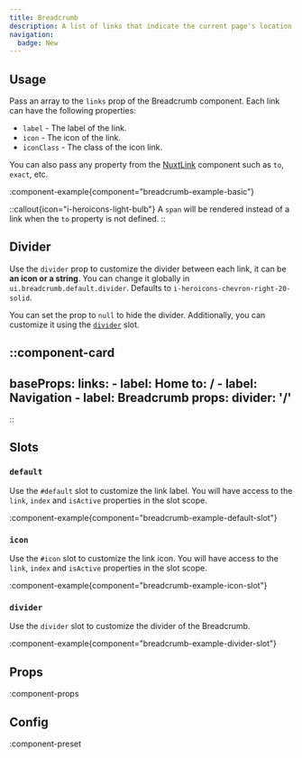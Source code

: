 ```yaml
---
title: Breadcrumb
description: A list of links that indicate the current page's location within a navigational hierarchy.
navigation:
  badge: New
---
```


## Usage

Pass an array to the `links` prop of the Breadcrumb component. Each link can have the following properties:

- `label` - The label of the link.
- `icon` - The icon of the link.
- `iconClass` - The class of the icon link.

You can also pass any property from the [NuxtLink](https://nuxt.com/docs/api/components/nuxt-link#props) component such as `to`, `exact`, etc.

:component-example{component="breadcrumb-example-basic"}

::callout{icon="i-heroicons-light-bulb"}
A `span` will be rendered instead of a link when the `to` property is not defined.
::

## Divider

Use the `divider` prop to customize the divider between each link, it can be **an icon or a string**. You can change it globally in `ui.breadcrumb.default.divider`. Defaults to `i-heroicons-chevron-right-20-solid`.

You can set the prop to `null` to hide the divider. Additionally, you can customize it using the [`divider`](#divider-1) slot.

::component-card
---
baseProps:
  links:
    - label: Home
      to: /
    - label: Navigation
    - label: Breadcrumb
props:
  divider: '/'
---
::

## Slots

### `default`

Use the `#default` slot to customize the link label. You will have access to the `link`, `index` and `isActive` properties in the slot scope.

:component-example{component="breadcrumb-example-default-slot"}

### `icon`

Use the `#icon` slot to customize the link icon. You will have access to the `link`, `index` and `isActive` properties in the slot scope.

:component-example{component="breadcrumb-example-icon-slot"}

### `divider`

Use the `divider` slot to customize the divider of the Breadcrumb.

:component-example{component="breadcrumb-example-divider-slot"}

## Props

:component-props

## Config

:component-preset
